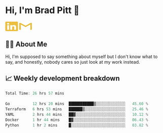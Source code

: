 # Hi, I'm Brad Pitt 👋


<a href="https://www.linkedin.com/in/mathias-mauraisin/" target="blank"><img align="center" src="./icons/linkedin.svg" alt="https://www.linkedin.com/in/mathias-mauraisin/" height="30" width="40" /></a>
<a href="mailto:mathias.mauraisin.pro@gmail.com" target="blank"><img align="center" src="./icons/gmail.svg" alt="redrew" height="30" width="40" /></a>




<!-- ![snap](images/Snap_dark.png?raw=true) -->
<!-- ![snap](images/Snap_dark_bg.png?raw=true) -->


<!-- [![My Skills](https://skillicons.dev/icons?i=c,cpp,html,css,js,ts,)](https://skillicons.dev) -->

## 🙋‍♂️&nbsp;About Me

Hi, I'm supposed to say something about myself but I don't know what to say, and honestly, nobody cares so just look at my work instead.

## 📈&nbsp;Weekly development breakdown

<!-- [![mamaurai's 42 stats](https://badge42.vercel.app/api/v2/cl1l4qz93000609l4yixitcl4/stats?cursusId=21&coalitionId=45)](https://github.com/JaeSeoKim/badge42) -->





<!--START_SECTION:waka-->

```rust
Total Time: 26 hrs 57 mins

Go          12 hrs 20 mins  ███████████▒░░░░░░░░░░░░░   45.60 %
Terraform   6 hrs 53 mins   ██████▒░░░░░░░░░░░░░░░░░░   25.46 %
YAML        2 hrs 44 mins   ██▓░░░░░░░░░░░░░░░░░░░░░░   10.12 %
Docker      1 hr 44 mins    █▓░░░░░░░░░░░░░░░░░░░░░░░   06.43 %
Python      1 hr 2 mins     █░░░░░░░░░░░░░░░░░░░░░░░░   03.82 %
```

<!--END_SECTION:waka-->


